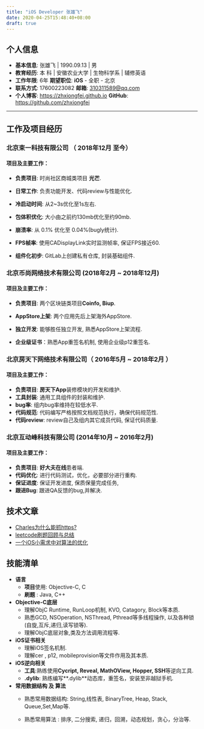 ```yaml
---
title: "iOS Developer 张雄飞"
date: 2020-04-25T15:48:40+08:00
draft: true
---
```


## 个人信息

 - **基本信息**: 张雄飞  |  1990.09.13  |  男
 - **教育经历**: 本    科  |  安徽农业大学  |  生物科学系  |  辅修英语
 - **工作年限**: 6年									                                **期望职位**: **iOS** - 全职 - 北京
 - **联系方式**: 17600223082                                                  **邮箱**: 310311589@qq.com
 - **个人博客**: https://zhxiongfei.github.io                             **GitHub**:  https://github.com/zhxiongfei

---

## 工作及项目经历

### **北京束一科技有限公司** （ 2018年12月 至今）

#### 项目及主要工作：

- **负责项目**: 时尚社区商城类项目 **光芒**.

- **日常工作**: 负责功能开发、代码review与性能优化.

- **冷启动时间**: 从2~3s优化至1s左右.

- **包体积优化**: 大小由之前约130mb优化至约90mb.

- **崩溃率**: 从 0.1% 优化至 0.04%(bugly统计).

- **FPS帧率**: 使用CADisplayLink实时监测帧率, 保证FPS接近60.

- **组件化初步**: GitLab上创建私有仓库, 封装基础组件.

  

### 北京币尚网络技术有限公司 (2018年2月 ~ 2018年12月)

#### 项目及主要工作：

- **负责项目**: 两个区块链类项目**Coinfo, Biup**.

- **AppStore上架**: 两个应用先后上架海外AppStore.

- **独立开发**: 能够胜任独立开发, 熟悉AppStore上架流程.

- **企业级证书**：熟悉App重签名机制, 使用企业级p12重签名.

  


### **北京房天下网络技术有限公司**（ 2016年5月 ~ 2018年2月 ）

#### 项目及主要工作：

- **负责项目**: **房天下App**装修模块的开发和维护.
- **工具封装**: 通用工具组件的封装和维护.
- **bug率**: 组内bug率维持在较低水平.
- **代码规范**: 代码编写严格按照文档规范执行，确保代码规范性.
- **代码review**: review自己及组内其它成员代码, 保证代码质量.



### **北京互动峰科技有限公司** (2014年10月 ~ 2016年2月)

#### 项目及主要工作：

- **负责项目**: **好大夫在线**患者端.
- **代码优化**: 进行代码测试，优化，必要部分进行重构.
- **保证进度**: 保证开发进度, 保质保量完成任务,
- **跟进Bug**: 跟进QA反馈的bug,并解决.



## 技术文章

- [Charles为什么能抓https?](https://zhxiongfei.github.io/post/charles为什么能抓https/)
- [leetcode刷题回顾与总结](https://zhxiongfei.github.io/post/leetcode刷题回顾与总结/)
- [一个iOS小需求中对算法的优化](https://zhxiongfei.github.io/post/一个ios小需求中对算法的优化/)

## 技能清单

- **语言**
  - **项目**使用: Objective-C, C
  - **刷题** : Java, C++
- **Objective-C底层**
  - 理解ObjC Runtime, RunLoop机制, KVO, Catagory, Block等本质.
  - 熟悉GCD, NSOperation, NSThread, Pthread等多线程操作, 以及各种锁(自旋,互斥,递归,读写锁等).
  - 理解ObjC底层对象,类及方法调用流程等.
- **iOS证书相关**
  - 理解iOS签名机制.
  - 理解cer , p12, mobileprovision等文件作用及其本质.
- **iOS逆向相关**
  - **工具**:熟练使用**Cycript, Reveal, MathOView, Hopper, SSH**等逆向工具.
  - **.dylib**: 熟练编写**.dylib**动态库，重签名，安装至非越狱手机.
- **常用数据结构 及 算法**
  - 熟悉常用数据结构: String,线性表, BinaryTree, Heap, Stack, Queue,Set,Map等.
  
  - 熟悉常用算法 : 排序, 二分搜索, 递归，回溯，动态规划，贪心，分治等.

